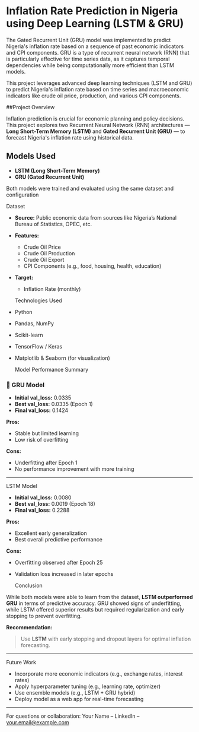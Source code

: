# Inflation Rate Prediction in Nigeria using Deep Learning (LSTM & GRU)

The Gated Recurrent Unit (GRU) model was implemented to predict Nigeria's inflation rate based on a sequence of past economic indicators and CPI components. GRU is a type of recurrent neural network (RNN) that is particularly effective for time series data, as it captures temporal dependencies while being computationally more efficient than LSTM models.

This project leverages advanced deep learning techniques (LSTM and GRU) to predict Nigeria's inflation rate based on time series and macroeconomic indicators like crude oil price, production, and various CPI components.

##Project Overview

Inflation prediction is crucial for economic planning and policy decisions. This project explores two Recurrent Neural Network (RNN) architectures — **Long Short-Term Memory (LSTM)** and **Gated Recurrent Unit (GRU)** — to forecast Nigeria's inflation rate using historical data.

## Models Used

- **LSTM (Long Short-Term Memory)**
- **GRU (Gated Recurrent Unit)**

Both models were trained and evaluated using the same dataset and configuration

Dataset

- **Source:** Public economic data from sources like Nigeria’s National Bureau of Statistics, OPEC, etc.
- **Features:**
  - Crude Oil Price
  - Crude Oil Production
  - Crude Oil Export
  - CPI Components (e.g., food, housing, health, education)
- **Target:**
  - Inflation Rate (monthly)
 
  Technologies Used

- Python
- Pandas, NumPy
- Scikit-learn
- TensorFlow / Keras
- Matplotlib & Seaborn (for visualization)

  Model Performance Summary

### 🔹 GRU Model

- **Initial val_loss:** 0.0335
- **Best val_loss:** 0.0335 (Epoch 1)
- **Final val_loss:** 0.1424

**Pros:**
- Stable but limited learning
- Low risk of overfitting

**Cons:**
- Underfitting after Epoch 1
- No performance improvement with more training

---

LSTM Model

- **Initial val_loss:** 0.0080
- **Best val_loss:** 0.0019 (Epoch 18)
- **Final val_loss:** 0.2288

**Pros:**
- Excellent early generalization
- Best overall predictive performance

**Cons:**
- Overfitting observed after Epoch 25
- Validation loss increased in later epochs

  Conclusion

While both models were able to learn from the dataset, **LSTM outperformed GRU** in terms of predictive accuracy. GRU showed signs of underfitting, while LSTM offered superior results but required regularization and early stopping to prevent overfitting.

**Recommendation:**
> Use **LSTM** with early stopping and dropout layers for optimal inflation forecasting.

---

Future Work

- Incorporate more economic indicators (e.g., exchange rates, interest rates)
- Apply hyperparameter tuning (e.g., learning rate, optimizer)
- Use ensemble models (e.g., LSTM + GRU hybrid)
- Deploy model as a web app for real-time forecasting

---


For questions or collaboration:
Your Name – LinkedIn – your.email@example.com
